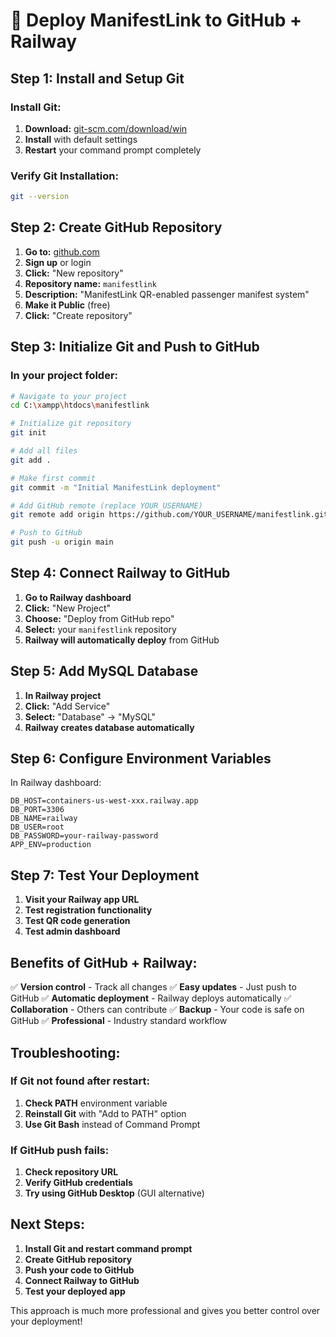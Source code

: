 # 🚀 Deploy ManifestLink to GitHub + Railway

## Step 1: Install and Setup Git

### Install Git:
1. **Download:** [git-scm.com/download/win](https://git-scm.com/download/win)
2. **Install** with default settings
3. **Restart** your command prompt completely

### Verify Git Installation:
```bash
git --version
```

## Step 2: Create GitHub Repository

1. **Go to:** [github.com](https://github.com)
2. **Sign up** or login
3. **Click:** "New repository"
4. **Repository name:** `manifestlink`
5. **Description:** "ManifestLink QR-enabled passenger manifest system"
6. **Make it Public** (free)
7. **Click:** "Create repository"

## Step 3: Initialize Git and Push to GitHub

### In your project folder:
```bash
# Navigate to your project
cd C:\xampp\htdocs\manifestlink

# Initialize git repository
git init

# Add all files
git add .

# Make first commit
git commit -m "Initial ManifestLink deployment"

# Add GitHub remote (replace YOUR_USERNAME)
git remote add origin https://github.com/YOUR_USERNAME/manifestlink.git

# Push to GitHub
git push -u origin main
```

## Step 4: Connect Railway to GitHub

1. **Go to Railway dashboard**
2. **Click:** "New Project"
3. **Choose:** "Deploy from GitHub repo"
4. **Select:** your `manifestlink` repository
5. **Railway will automatically deploy** from GitHub

## Step 5: Add MySQL Database

1. **In Railway project**
2. **Click:** "Add Service"
3. **Select:** "Database" → "MySQL"
4. **Railway creates database automatically**

## Step 6: Configure Environment Variables

In Railway dashboard:
```
DB_HOST=containers-us-west-xxx.railway.app
DB_PORT=3306
DB_NAME=railway
DB_USER=root
DB_PASSWORD=your-railway-password
APP_ENV=production
```

## Step 7: Test Your Deployment

1. **Visit your Railway app URL**
2. **Test registration functionality**
3. **Test QR code generation**
4. **Test admin dashboard**

## Benefits of GitHub + Railway:

✅ **Version control** - Track all changes
✅ **Easy updates** - Just push to GitHub
✅ **Automatic deployment** - Railway deploys automatically
✅ **Collaboration** - Others can contribute
✅ **Backup** - Your code is safe on GitHub
✅ **Professional** - Industry standard workflow

## Troubleshooting:

### If Git not found after restart:
1. **Check PATH** environment variable
2. **Reinstall Git** with "Add to PATH" option
3. **Use Git Bash** instead of Command Prompt

### If GitHub push fails:
1. **Check repository URL**
2. **Verify GitHub credentials**
3. **Try using GitHub Desktop** (GUI alternative)

## Next Steps:

1. **Install Git and restart command prompt**
2. **Create GitHub repository**
3. **Push your code to GitHub**
4. **Connect Railway to GitHub**
5. **Test your deployed app**

This approach is much more professional and gives you better control over your deployment!
